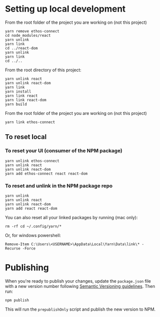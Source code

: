 # Setting up local development

From the root folder of the project you are working on (not this project)

```
yarn remove ethos-connect
cd node_modules/react
yarn unlink
yarn link
cd ../react-dom
yarn unlink
yarn link
cd ../..
```

From the root directory of this project:

```
yarn unlink react
yarn unlink react-dom
yarn link
yarn install
yarn link react
yarn link react-dom
yarn build
```

From the root folder of the project you are working on (not this project)

```
yarn link ethos-connect
```

## To reset local

### To reset your UI (consumer of the NPM package)

```
yarn unlink ethos-connect
yarn unlink react
yarn unlink react-dom
yarn add ethos-connect react react-dom
```

### To reset and unlink in the NPM package repo

```
yarn unlink
yarn unlink react
yarn unlink react-dom
yarn add react react-dom
```

You can also reset all your linked packages by running (mac only):

```
rm -rf cd ~/.config/yarn/*
```

Or, for windows powershell:

```
Remove-Item C:\Users\<USERNAME>\AppData\Local\Yarn\Data\link\* -Recurse -Force
```

# Publishing

When you're ready to publish your changes, update the `package.json` file with a new version number following [Semantic Versioning guidelines](https://zellwk.com/blog/semantic-versioning/). Then run:

```
npm publish
```

This will run the `prepublishOnly` script and publish the new version to NPM.
